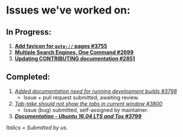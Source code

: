 # Issues we've worked on:

## In Progress:

1. **[Add favicon for `qute://` pages #3755](https://github.com/qutebrowser/qutebrowser/issues/3755)**
2. **[Multiple Search Engines, One Command #2699](https://github.com/qutebrowser/qutebrowser/issues/2699)**
3. **[Updating CONTRIBUTING documentation #2851](https://github.com/qutebrowser/qutebrowser/issues/2851)**

## Completed:

1. *[Added documentation need for running development builds #3798](https://github.com/qutebrowser/qutebrowser/pull/3798)*  
     * Issue + pull request submitted, awaiting review.
2. *[Tab-take should not show the tabs in current window #3800](https://github.com/qutebrowser/qutebrowser/issues/3800)*  
    * Issue (bug) submitted, self-assigned by maintainer.
3. ***[Documentation - Ubuntu 16.04 LTS and Tox #3799](https://github.com/qutebrowser/qutebrowser/issues/3799)***

*Italics = Submitted by us.*
